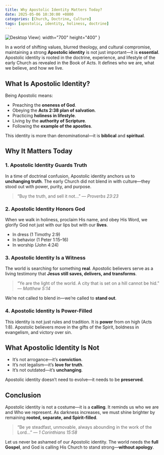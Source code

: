 ```yaml
---
title: Why Apostolic Identity Matters Today?
date: 2025-05-06 10:30:00 +0800
categories: [Church, Doctrine, Culture]
tags: [apostolic, identity, holiness, doctrine]
---
```


![Desktop View](https://scontent.fmnl25-1.fna.fbcdn.net/v/t39.30808-6/487860161_1074963758001055_1321541071429171598_n.jpg?_nc_cat=108&ccb=1-7&_nc_sid=833d8c&_nc_eui2=AeHsyaigV7fb-TpzmRBjY5OjL_Iq2Os5QUwv8irY6zlBTNwlNdvIDuPEe3B4no2oqU_4lY1yBxnaeReQ4lSaLQ1g&_nc_ohc=hM2AiApoPZkQ7kNvwHXTEdQ&_nc_oc=AdkSVEUB2QVSsQ0v6Kywss0aigtwCfm2Gm4qROzIPkIz8AYEqD6BReM2o9I8AzXEK37JoLe5LaweVVCURfR4GB1e&_nc_zt=23&_nc_ht=scontent.fmnl25-1.fna&_nc_gid=vVJ-NLAiaKsZEYSEPuX_Hw&oh=00_AfKg2fs4oyrYPrIsuyjXJGK784YWeRf2iMiVeUTYd6VyXg&oe=681FF66C){: width="700" height="400" }

In a world of shifting values, blurred theology, and cultural compromise, maintaining a strong **Apostolic identity** is not just important—it is **essential**. Apostolic identity is rooted in the doctrine, experience, and lifestyle of the early Church as revealed in the Book of Acts. It defines who we are, what we believe, and how we live.

## What Is Apostolic Identity?

Being Apostolic means:

- Preaching the **oneness of God**.
- Obeying the **Acts 2:38 plan of salvation**.
- Practicing **holiness in lifestyle**.
- Living by the **authority of Scripture**.
- Following the **example of the apostles**.

This identity is more than denominational—it is **biblical** and **spiritual**.

## Why It Matters Today

### 1. Apostolic Identity Guards Truth

In a time of doctrinal confusion, Apostolic identity anchors us to **unchanging truth**. The early Church did not blend in with culture—they stood out with power, purity, and purpose.

> “Buy the truth, and sell it not…” — _Proverbs 23:23_

### 2. Apostolic Identity Honors God

When we walk in holiness, proclaim His name, and obey His Word, we glorify God not just with our lips but with our **lives**.

- In dress (1 Timothy 2:9)
- In behavior (1 Peter 1:15–16)
- In worship (John 4:24)

### 3. Apostolic Identity Is a Witness

The world is searching for something **real**. Apostolic believers serve as a living testimony that **Jesus still saves, delivers, and transforms**.

> “Ye are the light of the world. A city that is set on a hill cannot be hid.” — _Matthew 5:14_

We’re not called to blend in—we’re called to **stand out**.

### 4. Apostolic Identity Is Power-Filled

This identity is not just rules and tradition. It is **power** from on high (Acts 1:8). Apostolic believers move in the gifts of the Spirit, boldness in evangelism, and victory over sin.

## What Apostolic Identity Is Not

- It’s not arrogance—it’s **conviction**.
- It’s not legalism—it’s **love for truth**.
- It’s not outdated—it’s **unchanging**.

Apostolic identity doesn’t need to evolve—it needs to be **preserved**.

## Conclusion

Apostolic identity is not a costume—it is a **calling**. It reminds us who we are and Who we represent. As darkness increases, we must shine brighter by remaining **rooted, separate, and Spirit-filled**.

> “Be ye steadfast, unmovable, always abounding in the work of the Lord…” — _1 Corinthians 15:58_

Let us never be ashamed of our Apostolic identity. The world needs the **full Gospel**, and God is calling His Church to stand strong—**without apology**.
